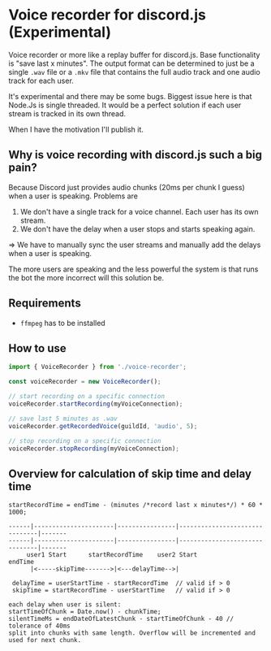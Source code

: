 # Voice recorder for discord.js (Experimental)
Voice recorder or more like a replay buffer for discord.js. Base functionality is "save last x minutes".
The output format can be determined to just be a single `.wav` file or a `.mkv` file that contains the full audio track and one audio track for each user. 

It's experimental and there may be some bugs.
Biggest issue here is that Node.Js is single threaded. It would be a perfect solution if each user stream is tracked in its own thread.

When I have the motivation I'll publish it. 

## Why is voice recording with discord.js such a big pain?
Because Discord just provides audio chunks (20ms per chunk I guess) when a user is speaking.
Problems are
1. We don't have a single track for a voice channel. Each user has its own stream.
2. We don't have the delay when a user stops and starts speaking again.

=> We have to manually sync the user streams and manually add the delays when a user is speaking.

The more users are speaking and the less powerful the system is that runs the bot the more incorrect will this solution be.

## Requirements
- `ffmpeg` has to be installed

## How to use

```ts
import { VoiceRecorder } from './voice-recorder';

const voiceRecorder = new VoiceRecorder();

// start recording on a specific connection
voiceRecorder.startRecording(myVoiceConnection);

// save last 5 minutes as .wav
voiceRecorder.getRecordedVoice(guildId, 'audio', 5);

// stop recording on a specific connection
voiceRecorder.stopRecording(myVoiceConnection);
```


## Overview for calculation of skip time and delay time
```
startRecordTime = endTime - (minutes /*record last x minutes*/) * 60 * 1000;

------|----------------------|----------------|-------------------------------|-------
------|----------------------|----------------|-------------------------------|-------
     user1 Start      startRecordTime    user2 Start                        endTime
      |<-----skipTime------->|<---delayTime-->|

 delayTime = userStartTime - startRecordTime  // valid if > 0
 skipTime = startRecordTime - userStartTime   // valid if > 0

each delay when user is silent:
startTimeOfChunk = Date.now() - chunkTime;
silentTimeMs = endDateOfLatestChunk - startTimeOfChunk - 40 // tolerance of 40ms
split into chunks with same length. Overflow will be incremented and used for next chunk.
```
